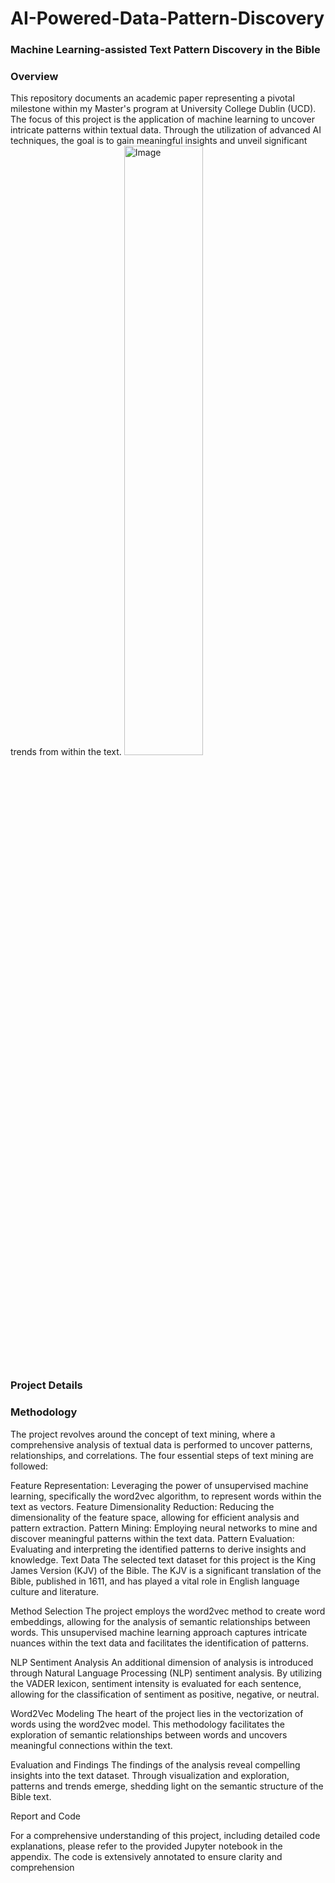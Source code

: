 # AI-Powered-Data-Pattern-Discovery

### Machine Learning-assisted Text Pattern Discovery in the Bible

### Overview

This repository documents an academic paper representing a pivotal milestone within my Master's program at University College Dublin (UCD). The focus of this project is the application of machine learning to uncover intricate patterns within textual data. Through the utilization of advanced AI techniques, the goal is to gain meaningful insights and unveil significant trends from within the text.
<img src="https://github.com/yinfangrtz/AI-Powered-Data-Pattern-Discovery/assets/106718273/e5211d6d-7bbc-41b5-9f16-fde9e44bc8d0" width="50%" alt="Image">

### Project Details

### Methodology
The project revolves around the concept of text mining, where a comprehensive analysis of textual data is performed to uncover patterns, relationships, and correlations. The four essential steps of text mining are followed:

Feature Representation: Leveraging the power of unsupervised machine learning, specifically the word2vec algorithm, to represent words within the text as vectors.
Feature Dimensionality Reduction: Reducing the dimensionality of the feature space, allowing for efficient analysis and pattern extraction.
Pattern Mining: Employing neural networks to mine and discover meaningful patterns within the text data.
Pattern Evaluation: Evaluating and interpreting the identified patterns to derive insights and knowledge.
Text Data
The selected text dataset for this project is the King James Version (KJV) of the Bible. The KJV is a significant translation of the Bible, published in 1611, and has played a vital role in English language culture and literature.

Method Selection
The project employs the word2vec method to create word embeddings, allowing for the analysis of semantic relationships between words. This unsupervised machine learning approach captures intricate nuances within the text data and facilitates the identification of patterns.

NLP Sentiment Analysis
An additional dimension of analysis is introduced through Natural Language Processing (NLP) sentiment analysis. By utilizing the VADER lexicon, sentiment intensity is evaluated for each sentence, allowing for the classification of sentiment as positive, negative, or neutral.

Word2Vec Modeling
The heart of the project lies in the vectorization of words using the word2vec model. This methodology facilitates the exploration of semantic relationships between words and uncovers meaningful connections within the text.

Evaluation and Findings
The findings of the analysis reveal compelling insights into the text dataset. Through visualization and exploration, patterns and trends emerge, shedding light on the semantic structure of the Bible text.

Report and Code

For a comprehensive understanding of this project, including detailed code explanations, please refer to the provided Jupyter notebook in the appendix. The code is extensively annotated to ensure clarity and comprehension
